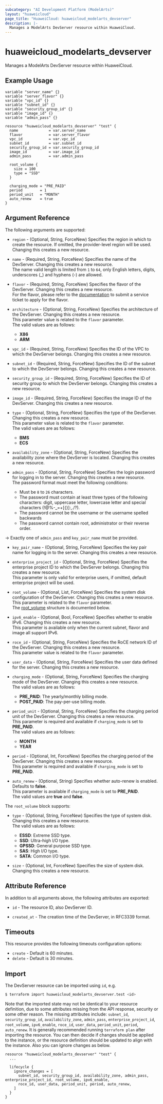 ```yaml
---
subcategory: "AI Development Platform (ModelArts)"
layout: "huaweicloud"
page_title: "HuaweiCloud: huaweicloud_modelarts_devserver"
description: |-
  Manages a ModelArts DevServer resource within HuaweiCloud.
---
```


# huaweicloud_modelarts_devserver

Manages a ModelArts DevServer resource within HuaweiCloud.

## Example Usage

```hcl
variable "server_name" {}
variable "server_flavor" {}
variable "vpc_id" {}
variable "subnet_id" {}
variable "security_group_id" {}
variable "image_id" {}
variable "admin_pass" {}

resource "huaweicloud_modelarts_devserver" "test" {
  name              = var.server_name
  flavor            = var.server_flavor
  vpc_id            = var.vpc_id
  subnet_id         = var.subnet_id
  security_group_id = var.security_group_id
  image_id          = var.image_id
  admin_pass        = var.admin_pass

  root_volume {
    size = 100
    type = "SSD"
  }

  charging_mode = "PRE_PAID"
  period        = 1
  period_unit   = "MONTH"
  auto_renew    = true
}
```

## Argument Reference

The following arguments are supported:

* `region` - (Optional, String, ForceNew) Specifies the region in which to create the resource.
  If omitted, the provider-level region will be used.
  Changing this creates a new resource.

* `name` - (Required, String, ForceNew) Specifies the name of the DevServer.
  Changing this creates a new resource.  
  The name valid length is limited from `1` to `64`, only English letters, digits, underscores (_) and hyphens (-) are
  allowed.

* `flavor` - (Required, String, ForceNew) Specifies the flavor of the DevServer.
  Changing this creates a new resource.  
  For the flavor, please refer to the [documentation](https://support.huaweicloud.com/intl/en-us/usermanual-ticket/topic_0065264094.html)
  to submit a service ticket to apply for the flavor.

* `architecture` - (Optional, String, ForceNew) Specifies the architecture of the DevServer.
  Changing this creates a new resource.  
  This parameter value is related to the `flavor` parameter.  
  The valid values are as follows:
  + **X86**
  + **ARM**
  
* `vpc_id` - (Required, String, ForceNew) Specifies the ID of the VPC to which the DevServer belongs.
  Changing this creates a new resource.

* `subnet_id` - (Required, String, ForceNew) Specifies the ID of the subnet to which the DevServer belongs.
  Changing this creates a new resource.

* `security_group_id` - (Required, String, ForceNew) Specifies the ID of security group to which the DevServer belongs.
  Changing this creates a new resource.

* `image_id` - (Required, String, ForceNew) Specifies the image ID of the DevServer.
  Changing this creates a new resource.

* `type` - (Optional, String, ForceNew) Specifies the type of the DevServer.
  Changing this creates a new resource.  
  This parameter value is related to the `flavor` parameter.  
  The valid values are as follows:
  + **BMS**
  + **ECS**

* `availability_zone` - (Optional, String, ForceNew) Specifies the availability zone where the DevServer is located.
  Changing this creates a new resource.

* `admin_pass` - (Optional, String, ForceNew) Specifies the login password for logging in to the server.
  Changing this creates a new resource.  
  The password format must meet the following conditions:
  + Must be `8` to `26` characters.
  + The password must contain at least three types of the following characters: digit, uppercase letter, lowercase letter
    and special characters (!@%-_=+[{}]:,./?).
  + The password cannot be the username or the username spelled backwards
  + The password cannot contain root, administrator or their reverse order.

-> Exactly one of `admin_pass` and `key_pair_name` must be provided.

* `key_pair_name` - (Optional, String, ForceNew) Specifies the key pair name for logging in to the server.
  Changing this creates a new resource.

* `enterprise_project_id` - (Optional, String, ForceNew) Specifies the enterprise project ID to which the DevServer belongs.
  Changing this creates a new resource.  
  This parameter is only valid for enterprise users, if omitted, default enterprise project will be used.  

* `root_volume` - (Optional, List, ForceNew) Specifies the system disk configuration of the DevServer.
  Changing this creates a new resource.  
  This parameter is related to the `flavor` parameter.  
  The [root_volume](#devServer_root_volume) structure is documented below.

* `ipv6_enable` - (Optional, Bool, ForceNew) Specifies whether to enable IPv6.
  Changing this creates a new resource.  
  This parameter is available only when the current subnet, flavor and image all support IPv6.

* `roce_id` - (Optional, String, ForceNew) Specifies the RoCE network ID of the DevServer.
  Changing this creates a new resource.  
  This parameter value is related to the `flavor` parameter.

* `user_data` - (Optional, String, ForceNew) Specifies the user data defined for the server.
  Changing this creates a new resource.

* `charging_mode` - (Optional, String, ForceNew) Specifies the charging mode of the DevServer.
  Changing this creates a new resource.  
  The valid values are as follows:
  + **PRE_PAID**: The yearly/monthly billing mode.
  + **POST_PAID**: The pay-per-use billing mode.
  
* `period_unit` - (Optional, String, ForceNew) Specifies the charging period unit of the DevServer.
  Changing this creates a new resource.  
  This parameter is required and available if `charging_mode` is set to **PRE_PAID**.  
  The valid values are as follows:
  + **MONTH**
  + **YEAR**

* `period` - (Optional, Int, ForceNew) Specifies the charging period of the DevServer.
  Changing this creates a new resource.  
  This parameter is required and available if `charging_mode` is set to **PRE_PAID**.

* `auto_renew` - (Optional, String) Specifies whether auto-renew is enabled. Defaults to **false**.  
  This parameter is available if `charging_mode` is set to **PRE_PAID**.  
  The valid values are **true** and **false**.

<a name="devServer_root_volume"></a>
The `root_volume` block supports:

* `type` - (Optional, String, ForceNew) Specifies the type of system disk.
  Changing this creates a new resource.  
  The valid values are as follows:
  + **ESSD**: Extreme SSD type.
  + **SSD**: Ultra-high I/O type.
  + **GPSSD**: General purpose SSD type.
  + **SAS**: High I/O type.
  + **SATA**: Common I/O type.

* `size` - (Optional, Int, ForceNew) Specifies the size of system disk.
  Changing this creates a new resource.

## Attribute Reference

In addition to all arguments above, the following attributes are exported:

* `id` - The resource ID, also DevServer ID.

* `created_at` - The creation time of the DevServer, in RFC3339 format.

## Timeouts

This resource provides the following timeouts configuration options:

* `create` - Default is 60 minutes.
* `delete` - Default is 30 minutes.

## Import

The DevServer resource can be imported using `id`, e.g.

```bash
$ terraform import huaweicloud_modelarts_devserver.test <id>
```

Note that the imported state may not be identical to your resource definition, due to some attributes missing from the
API response, security or some other reason.
The missing attributes include: `subnet_id`, `security_group_id`, `availability_zone`, `admin_pass`,
`enterprise_project_id`, `root_volume`, `ipv6_enable`, `roce_id`, `user_data`, `period_unit`, `period`, `auto_renew`.
It is generally recommended running `terraform plan` after importing the resource.
You can then decide if changes should be applied to the instance, or the resource definition should be updated to
align with the instance. Also you can ignore changes as below.

```hcl
resource "huaweicloud_modelarts_devserver" "test" {
  ...

  lifecycle {
    ignore_changes = [
      subnet_id, security_group_id, availability_zone, admin_pass, enterprise_project_id, root_volume, ipv6_enable,
      roce_id, user_data, period_unit, period, auto_renew,
    ]
  }
}
```
